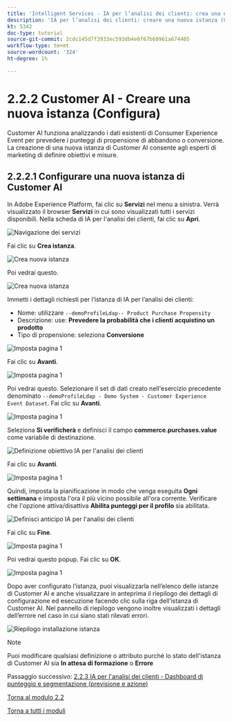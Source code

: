```yaml
---
title: 'Intelligent Services - IA per l’analisi dei clienti: crea una nuova istanza (Configura)'
description: 'IA per l’analisi dei clienti: creare una nuova istanza (Configura)'
kt: 5342
doc-type: tutorial
source-git-commit: 2cdc145d7f3933ec593db4e6f67b60961a674405
workflow-type: tm+mt
source-wordcount: '324'
ht-degree: 1%

---
```


# 2.2.2 Customer AI - Creare una nuova istanza (Configura)

Customer AI funziona analizzando i dati esistenti di Consumer Experience Event per prevedere i punteggi di propensione di abbandono o conversione. La creazione di una nuova istanza di Customer AI consente agli esperti di marketing di definire obiettivi e misure.

## 2.2.2.1 Configurare una nuova istanza di Customer AI

In Adobe Experience Platform, fai clic su **Servizi** nel menu a sinistra. Verrà visualizzato il browser **Servizi** in cui sono visualizzati tutti i servizi disponibili. Nella scheda di IA per l&#39;analisi dei clienti, fai clic su **Apri**.

![Navigazione dei servizi](./images/navigatetoservice.png)

Fai clic su **Crea istanza**.

![Crea nuova istanza](./images/createnewinstance.png)

Poi vedrai questo.

![Crea nuova istanza](./images/custai1.png)

Immetti i dettagli richiesti per l’istanza di IA per l’analisi dei clienti:

- Nome: utilizzare `--demoProfileLdap-- Product Purchase Propensity`
- Descrizione: use: **Prevedere la probabilità che i clienti acquistino un prodotto**
- Tipo di propensione: seleziona **Conversione**

![Imposta pagina 1](./images/setuppage1.png)

Fai clic su **Avanti**.

![Imposta pagina 1](./images/next.png)

Poi vedrai questo. Selezionare il set di dati creato nell&#39;esercizio precedente denominato `--demoProfileLdap - Demo System - Customer Experience Event Dataset`. Fai clic su **Avanti**.

![Imposta pagina 1](./images/custai2.png)

Seleziona **Si verificherà** e definisci il campo **commerce.purchases.value** come variabile di destinazione.

![Definizione obiettivo IA per l&#39;analisi dei clienti](./images/caidefinegoal.png)

Fai clic su **Avanti**.

![Imposta pagina 1](./images/next.png)

Quindi, imposta la pianificazione in modo che venga eseguita **Ogni settimana** e imposta l&#39;ora il più vicino possibile all&#39;ora corrente. Verificare che l&#39;opzione attiva/disattiva **Abilita punteggi per il profilo** sia abilitata.

![Definisci anticipo IA per l&#39;analisi dei clienti](./images/caiadvancepage.png)

Fai clic su **Fine**.

![Imposta pagina 1](./images/finish.png)

Poi vedrai questo popup. Fai clic su **OK**.

![Imposta pagina 1](./images/finish1.png)

Dopo aver configurato l’istanza, puoi visualizzarla nell’elenco delle istanze di Customer AI e anche visualizzare in anteprima il riepilogo dei dettagli di configurazione ed esecuzione facendo clic sulla riga dell’istanza di Customer AI. Nel pannello di riepilogo vengono inoltre visualizzati i dettagli dell’errore nel caso in cui siano stati rilevati errori.

![Riepilogo installazione istanza](./images/caiinstancesummary.png)

>[!NOTE]
>
>Puoi modificare qualsiasi definizione o attributo purché lo stato dell&#39;istanza di Customer AI sia **In attesa di formazione** o **Errore**

Passaggio successivo: [2.2.3 IA per l&#39;analisi dei clienti - Dashboard di punteggio e segmentazione (previsione e azione)](./ex3.md)

[Torna al modulo 2.2](./intelligent-services.md)

[Torna a tutti i moduli](./../../../overview.md)
